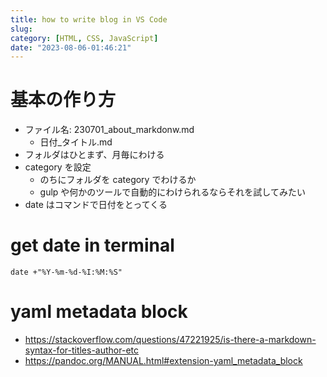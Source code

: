 ```yaml
---
title: how to write blog in VS Code
slug: 
category: [HTML, CSS, JavaScript]
date: "2023-08-06-01:46:21"
---
```


# 基本の作り方
- ファイル名: 230701_about_markdonw.md
  - 日付_タイトル.md
- フォルダはひとまず、月毎にわける
- category を設定
  - のちにフォルダを category でわけるか
  - gulp や何かのツールで自動的にわけられるならそれを試してみたい
- date はコマンドで日付をとってくる

# get date in terminal
```
date +"%Y-%m-%d-%I:%M:%S"
```

# yaml metadata block
- https://stackoverflow.com/questions/47221925/is-there-a-markdown-syntax-for-titles-author-etc
- https://pandoc.org/MANUAL.html#extension-yaml_metadata_block

